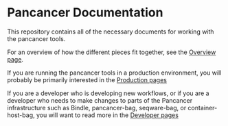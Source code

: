 Pancancer Documentation
=======================

This repository contains all of the necessary documents for working with the pancancer tools.

For an overview of how the different pieces fit together, see the [Overview page](Overview.md).

If you are running the pancancer tools in a production environment, you will probably be primarily interested in the [Production pages](production/README.md#production)

If you are a developer who is developing new workflows, or if you are a developer who needs to make changes to parts of the Pancancer infrastructure such as Bindle, pancancer-bag, seqware-bag, or container-host-bag, you will want to read more in the [Developer pages](development/README.md)

<!--
Documents:
  - Overview (architecture, system diagrams, etc...)
  - Dev
    - standards for creating dockerized workflows
    - All about: Bindle, pancancer-bag, seqware-bag, container-host-bag and how they all interact.
  - Prod
    - quick start guide
      - setup env
      - central decider client
      - checking pancancer.info
    - cloud specific info
    - fleet maintenance/management
      - Sanger
      - DKFZ/EMBL
      - BWA
-->
